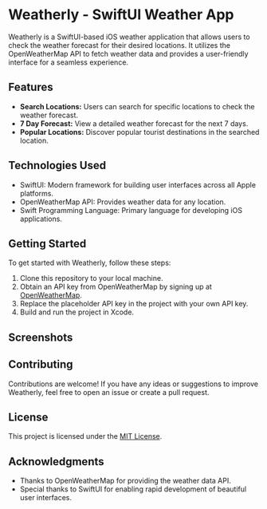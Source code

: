 # Weatherly - SwiftUI Weather App

Weatherly is a SwiftUI-based iOS weather application that allows users to check the weather forecast for their desired locations. It utilizes the OpenWeatherMap API to fetch weather data and provides a user-friendly interface for a seamless experience.

## Features

- **Search Locations:** Users can search for specific locations to check the weather forecast.
- **7 Day Forecast:** View a detailed weather forecast for the next 7 days.
- **Popular Locations:** Discover popular tourist destinations in the searched location.

## Technologies Used

- SwiftUI: Modern framework for building user interfaces across all Apple platforms.
- OpenWeatherMap API: Provides weather data for any location.
- Swift Programming Language: Primary language for developing iOS applications.

## Getting Started

To get started with Weatherly, follow these steps:

1. Clone this repository to your local machine.
2. Obtain an API key from OpenWeatherMap by signing up at [OpenWeatherMap](https://openweathermap.org/).
3. Replace the placeholder API key in the project with your own API key.
4. Build and run the project in Xcode.

## Screenshots

## Contributing

Contributions are welcome! If you have any ideas or suggestions to improve Weatherly, feel free to open an issue or create a pull request.

## License

This project is licensed under the [MIT License](LICENSE).

## Acknowledgments

- Thanks to OpenWeatherMap for providing the weather data API.
- Special thanks to SwiftUI for enabling rapid development of beautiful user interfaces.
